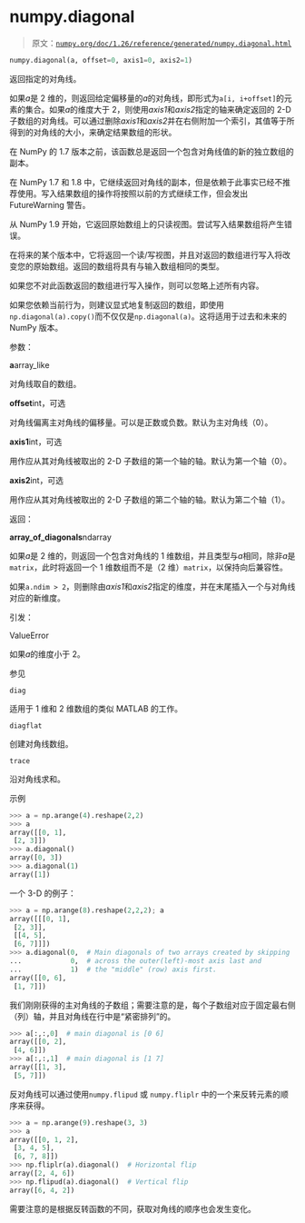# numpy.diagonal

> 原文：[`numpy.org/doc/1.26/reference/generated/numpy.diagonal.html`](https://numpy.org/doc/1.26/reference/generated/numpy.diagonal.html)

```py
numpy.diagonal(a, offset=0, axis1=0, axis2=1)
```

返回指定的对角线。

如果*a*是 2 维的，则返回给定偏移量的*a*的对角线，即形式为`a[i, i+offset]`的元素的集合。如果*a*的维度大于 2，则使用*axis1*和*axis2*指定的轴来确定返回的 2-D 子数组的对角线。可以通过删除*axis1*和*axis2*并在右侧附加一个索引，其值等于所得到的对角线的大小，来确定结果数组的形状。

在 NumPy 的 1.7 版本之前，该函数总是返回一个包含对角线值的新的独立数组的副本。

在 NumPy 1.7 和 1.8 中，它继续返回对角线的副本，但是依赖于此事实已经不推荐使用。写入结果数组的操作将按照以前的方式继续工作，但会发出 FutureWarning 警告。

从 NumPy 1.9 开始，它返回原始数组上的只读视图。尝试写入结果数组将产生错误。

在将来的某个版本中，它将返回一个读/写视图，并且对返回的数组进行写入将改变您的原始数组。返回的数组将具有与输入数组相同的类型。

如果您不对此函数返回的数组进行写入操作，则可以忽略上述所有内容。

如果您依赖当前行为，则建议显式地复制返回的数组，即使用`np.diagonal(a).copy()`而不仅仅是`np.diagonal(a)`。这将适用于过去和未来的 NumPy 版本。

参数：

**a**array_like

对角线取自的数组。

**offset**int，可选

对角线偏离主对角线的偏移量。可以是正数或负数。默认为主对角线（0）。

**axis1**int，可选

用作应从其对角线被取出的 2-D 子数组的第一个轴的轴。默认为第一个轴（0）。

**axis2**int，可选

用作应从其对角线被取出的 2-D 子数组的第二个轴的轴。默认为第二个轴（1）。

返回：

**array_of_diagonals**ndarray

如果*a*是 2 维的，则返回一个包含对角线的 1 维数组，并且类型与*a*相同，除非*a*是`matrix`，此时将返回一个 1 维数组而不是（2 维）`matrix`，以保持向后兼容性。

如果`a.ndim > 2`，则删除由*axis1*和*axis2*指定的维度，并在末尾插入一个与对角线对应的新维度。

引发：

ValueError

如果*a*的维度小于 2。

参见

`diag`

适用于 1 维和 2 维数组的类似 MATLAB 的工作。

`diagflat`

创建对角线数组。

`trace`

沿对角线求和。

示例

```py
>>> a = np.arange(4).reshape(2,2)
>>> a
array([[0, 1],
 [2, 3]])
>>> a.diagonal()
array([0, 3])
>>> a.diagonal(1)
array([1]) 
```

一个 3-D 的例子：

```py
>>> a = np.arange(8).reshape(2,2,2); a
array([[[0, 1],
 [2, 3]],
 [[4, 5],
 [6, 7]]])
>>> a.diagonal(0,  # Main diagonals of two arrays created by skipping
...            0,  # across the outer(left)-most axis last and
...            1)  # the "middle" (row) axis first.
array([[0, 6],
 [1, 7]]) 
```

我们刚刚获得的主对角线的子数组；需要注意的是，每个子数组对应于固定最右侧（列）轴，并且对角线在行中是“紧密排列”的。

```py
>>> a[:,:,0]  # main diagonal is [0 6]
array([[0, 2],
 [4, 6]])
>>> a[:,:,1]  # main diagonal is [1 7]
array([[1, 3],
 [5, 7]]) 
```

反对角线可以通过使用`numpy.flipud` 或 `numpy.fliplr` 中的一个来反转元素的顺序来获得。

```py
>>> a = np.arange(9).reshape(3, 3)
>>> a
array([[0, 1, 2],
 [3, 4, 5],
 [6, 7, 8]])
>>> np.fliplr(a).diagonal()  # Horizontal flip
array([2, 4, 6])
>>> np.flipud(a).diagonal()  # Vertical flip
array([6, 4, 2]) 
```

需要注意的是根据反转函数的不同，获取对角线的顺序也会发生变化。
